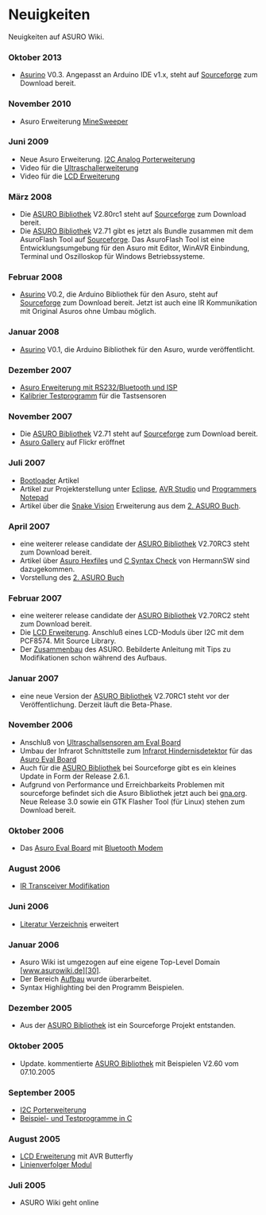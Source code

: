 # Neuigkeiten

Neuigkeiten auf ASURO Wiki. 

### Oktober 2013

*   [Asurino][1] V0.3. Angepasst an Arduino IDE v1.x, steht auf [Sourceforge][2] zum Download bereit. 

### November 2010

*   Asuro Erweiterung [MineSweeper][3] 

### Juni 2009 

*   Neue Asuro Erweiterung. [I2C Analog Porterweiterung][4] 
*   Video für die [Ultraschallerweiterung][5] 
*   Video für die [LCD Erweiterung][6] 

### März 2008

*   Die [ASURO Bibliothek][7] V2.80rc1 steht auf [Sourceforge][8] zum Download bereit. 
*   Die [ASURO Bibliothek][7] V2.71 gibt es jetzt als Bundle zusammen mit dem AsuroFlash Tool auf [Sourceforge][9]. Das AsuroFlash Tool ist eine Entwicklungsumgebung für den Asuro mit Editor, WinAVR Einbindung, Terminal und Oszilloskop für Windows Betriebssysteme. 

### Februar 2008

*   [Asurino][1] V0.2, die Arduino Bibliothek für den Asuro, steht auf [Sourceforge][10] zum Download bereit. Jetzt ist auch eine IR Kommunikation mit Original Asuros ohne Umbau möglich. 

### Januar 2008

*   [Asurino][1] V0.1, die Arduino Bibliothek für den Asuro, wurde veröffentlicht. 

### Dezember 2007

*   [Asuro Erweiterung mit RS232/Bluetooth und ISP][11] 
*   [Kalibrier Testprogramm][12] für die Tastsensoren 

### November 2007

*   Die [ASURO Bibliothek][7] V2.71 steht auf [Sourceforge][8] zum Download bereit. 
*   [Asuro Gallery][13] auf Flickr eröffnet 

### Juli 2007

*   [Bootloader][14] Artikel 
*   Artikel zur Projekterstellung unter [Eclipse][15], [AVR Studio][16] und [Programmers Notepad][17] 
*   Artikel über die [Snake Vision][18] Erweiterung aus dem [2. ASURO Buch][19]. 

### April 2007

*   eine weiterer release candidate der [ASURO Bibliothek][7] V2.70RC3 steht zum Download bereit. 
*   Artikel über [Asuro Hexfiles][20] und [C Syntax Check][21] von HermannSW sind dazugekommen. 
*   Vorstellung des [2. ASURO Buch][19] 

### Februar 2007

*   eine weiterer release candidate der [ASURO Bibliothek][7] V2.70RC2 steht zum Download bereit. 
*   Die [LCD Erweiterung][6]. Anschluß eines LCD-Moduls über I2C mit dem PCF8574. Mit Source Library. 
*   Der [Zusammenbau][22] des ASURO. Bebilderte Anleitung mit Tips zu Modifikationen schon während des Aufbaus. 

### Januar 2007

*   eine neue Version der [ASURO Bibliothek][7] V2.70RC1 steht vor der Veröffentlichung. Derzeit läuft die Beta-Phase. 

### November 2006

*   Anschluß von [Ultraschallsensoren am Eval Board][23] 
*   Umbau der Infrarot Schnittstelle zum [Infrarot Hindernisdetektor][24] für das [Asuro Eval Board][25] 
*   Auch für die [ASURO Bibliothek][7] bei Sourceforge gibt es ein kleines Update in Form der Release 2.6.1. 
*   Aufgrund von Performance und Erreichbarkeits Problemen mit sourceforge befindet sich die Asuro Bibliothek jetzt auch bei [gna.org][26]. Neue Release 3.0 sowie ein GTK Flasher Tool (für Linux) stehen zum Download bereit. 

### Oktober 2006

*   Das [Asuro Eval Board][25] mit [Bluetooth Modem][27] 

### August 2006

*   [IR Transceiver Modifikation][28] 

### Juni 2006

*   [Literatur Verzeichnis][29] erweitert 

### Januar 2006

*   Asuro Wiki ist umgezogen auf eine eigene Top-Level Domain [www.asurowiki.de][30]. 
*   Der Bereich [Aufbau][31] wurde überarbeitet. 
*   Syntax Highlighting bei den Programm Beispielen. 

### Dezember 2005

*   Aus der [ASURO Bibliothek][7] ist ein Sourceforge Projekt entstanden. 

### Oktober 2005

*   Update. kommentierte [ASURO Bibliothek][7] mit Beispielen V2.60 vom 07.10.2005 

### September 2005

*   [I2C Porterweiterung][32] 
*   [Beispiel- und Testprogramme in C][33] 

### August 2005

*   [LCD Erweiterung][6] mit AVR Butterfly 
*   [Linienverfolger Modul][34] 

### Juli 2005

*   ASURO Wiki geht online

 [1]: http://www.asurowiki.de/pmwiki/pmwiki.php/Main/Asurino
 [2]: http://sourceforge.net/projects/asuro/files/Asurino/Asurino%20V0.3/
 [3]: http://www.asurowiki.de/pmwiki/pmwiki.php/Main/MineSweeper
 [4]: http://www.asurowiki.de/pmwiki/pmwiki.php/Main/I2CAnalogPorterweiterung
 [5]: http://www.asurowiki.de/pmwiki/pmwiki.php/Main/UltraschallEntfernungsmesser
 [6]: http://www.asurowiki.de/pmwiki/pmwiki.php/Main/LCDErweiterung
 [7]: http://www.asurowiki.de/pmwiki/pmwiki.php/Main/Bibliothek
 [8]: http://sourceforge.net/projects/asuro
 [9]: http://downloads.sourceforge.net/asuro/AFSetup.exe?modtime=1205183100&big_mirror=0
 [10]: http://sourceforge.net/projects/asuro/files/Asurino/Asurino%20V0.2/
 [11]: http://www.asurowiki.de/pmwiki/pmwiki.php/Main/AsuroErweiterung
 [12]: http://www.asurowiki.de/pmwiki/pmwiki.php/Main/TastenKalibrierungC
 [13]: http://www.flickr.com/photos/hmblgrmpf/tags/asuro/
 [14]: http://www.asurowiki.de/pmwiki/pmwiki.php/Main/Bootloader
 [15]: http://www.asurowiki.de/pmwiki/pmwiki.php/Main/Eclipse
 [16]: http://www.asurowiki.de/pmwiki/pmwiki.php/Main/AVRStudio
 [17]: http://www.asurowiki.de/pmwiki/pmwiki.php/Main/ProgrammersNotepad
 [18]: http://www.asurowiki.de/pmwiki/pmwiki.php/Main/SnakeVision
 [19]: http://www.asurowiki.de/pmwiki/pmwiki.php/Main/MehrSpassMitAsuroBand2
 [20]: http://www.asurowiki.de/pmwiki/pmwiki.php/Main/AsuroHexfiles
 [21]: http://www.asurowiki.de/pmwiki/pmwiki.php/Main/CSyntaxCheck
 [22]: http://www.asurowiki.de/pmwiki/pmwiki.php/Main/Zusammenbau
 [23]: http://www.asurowiki.de/pmwiki/pmwiki.php/Main/UltraschallsensorenAmEvalBoard
 [24]: http://www.asurowiki.de/pmwiki/pmwiki.php/Main/InfrarotHindernisdetektor
 [25]: http://www.asurowiki.de/pmwiki/pmwiki.php/Main/AsuroEvalBoard
 [26]: https://gna.org/projects/asuro-tools
 [27]: http://www.asurowiki.de/pmwiki/pmwiki.php/Main/BluetoothModem
 [28]: http://www.asurowiki.de/pmwiki/pmwiki.php/Main/IRTransceiverModifikation
 [29]: http://www.asurowiki.de/pmwiki/pmwiki.php/Main/Literatur
 [30]: http://www.asurowiki.de
 [31]: http://www.asurowiki.de/pmwiki/pmwiki.php/Main/Aufbau
 [32]: http://www.asurowiki.de/pmwiki/pmwiki.php/Main/I2CPorterweiterung
 [33]: http://www.asurowiki.de/pmwiki/pmwiki.php/Main/BeispielProgrammeC
 [34]: http://www.asurowiki.de/pmwiki/pmwiki.php/Main/LinienverfolgerModul

